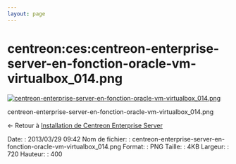 ```yaml
---
layout: page
---
```


centreon:ces:centreon-enterprise-server-en-fonction-oracle-vm-virtualbox\_014.png
=================================================================================

[![centreon-enterprise-server-en-fonction-oracle-vm-virtualbox\_014.png](../..//assets/media/centreon/ces/centreon-enterprise-server-en-fonction-oracle-vm-virtualbox_014.png@cache=&w=720&h=400 "centreon-enterprise-server-en-fonction-oracle-vm-virtualbox_014.png")](../..//assets/media/centreon/ces/centreon-enterprise-server-en-fonction-oracle-vm-virtualbox_014.png@cache= "Afficher le fichier original")

centreon-enterprise-server-en-fonction-oracle-vm-virtualbox\_014.png

← Retour à [Installation de Centreon Enterprise
Server](../../../centreon/centreon-enterprise-server.html "centreon:centreon-enterprise-server")

Date:
:   2013/03/29 09:42
Nom de fichier:
:   centreon-enterprise-server-en-fonction-oracle-vm-virtualbox\_014.png
Format:
:   PNG
Taille:
:   4KB
Largeur:
:   720
Hauteur:
:   400

